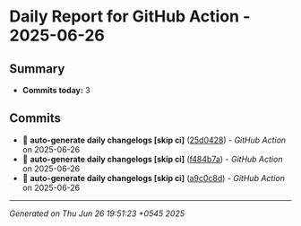 # Daily Report for GitHub Action - 2025-06-26

## Summary

- **Commits today:** 3

## Commits

- 🔧 **auto-generate daily changelogs [skip ci]** ([25d0428](../../commit/25d0428)) - _GitHub Action_ on 2025-06-26
- 🔧 **auto-generate daily changelogs [skip ci]** ([f484b7a](../../commit/f484b7a)) - _GitHub Action_ on 2025-06-26
- 🔧 **auto-generate daily changelogs [skip ci]** ([a9c0c8d](../../commit/a9c0c8d)) - _GitHub Action_ on 2025-06-26

---

_Generated on Thu Jun 26 19:51:23 +0545 2025_
